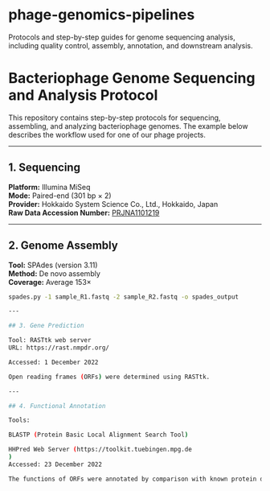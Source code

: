 # phage-genomics-pipelines
Protocols and step-by-step guides for genome sequencing analysis, including quality control, assembly, annotation, and downstream analysis.
# Bacteriophage Genome Sequencing and Analysis Protocol

This repository contains step-by-step protocols for sequencing, assembling, and analyzing bacteriophage genomes. The example below describes the workflow used for one of our phage projects.

---

## 1. Sequencing

**Platform:** Illumina MiSeq  
**Mode:** Paired-end (301 bp × 2)  
**Provider:** Hokkaido System Science Co., Ltd., Hokkaido, Japan  
**Raw Data Accession Number:** [PRJNA1101219](https://www.ncbi.nlm.nih.gov/bioproject/PRJNA1101219)

---

## 2. Genome Assembly

**Tool:** SPAdes (version 3.11)  
**Method:** De novo assembly  
**Coverage:** Average 153×  

```bash
spades.py -1 sample_R1.fastq -2 sample_R2.fastq -o spades_output

---

## 3. Gene Prediction

Tool: RASTtk web server
URL: https://rast.nmpdr.org/

Accessed: 1 December 2022

Open reading frames (ORFs) were determined using RASTtk.

---

## 4. Functional Annotation

Tools:

BLASTP (Protein Basic Local Alignment Search Tool)

HHPred Web Server (https://toolkit.tuebingen.mpg.de
)
Accessed: 23 December 2022

The functions of ORFs were annotated by comparison with known protein databases.
